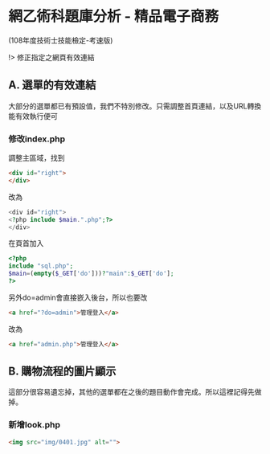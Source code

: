 # 網乙術科題庫分析 - 精品電子商務
(108年度技術士技能檢定-考速版)

!> 修正指定之網頁有效連結

## A. 選單的有效連結
大部分的選單都已有預設值，我們不特別修改。只需調整首頁連結，以及URL轉換能有效執行便可

### 修改index.php
調整主區域，找到

```html
<div id="right">
</div>
```

改為

```php
<div id="right">
<?php include $main.".php";?>
</div>
```

在頁首加入

```php
<?php
include "sql.php";
$main=(empty($_GET['do']))?"main":$_GET['do'];
?>
```

另外do=admin會直接嵌入後台，所以也要改

```html
<a href="?do=admin">管理登入</a>
```

改為

```html
<a href="admin.php">管理登入</a>
```

## B. 購物流程的圖片顯示
這部分很容易遺忘掉，其他的選單都在之後的題目動作會完成。所以這裡記得先做掉。

### 新增look.php
```html
<img src="img/0401.jpg" alt="">
```